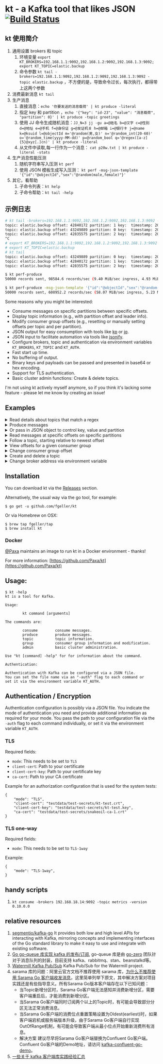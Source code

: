 # kt - a Kafka tool that likes JSON [![Build Status](https://travis-ci.org/bingoohuang/kt.svg?branch=master)](https://travis-ci.org/bingoohuang/kt)

## kt 使用简介

1. 通用设置 brokers 和 topic
    1. 环境变量 `export KT_BROKERS=192.168.1.1:9092,192.168.1.2:9092,192.168.1.3:9092; export KT_TOPIC=elastic.backup`
    2. 命令参数 `kt tail -brokers=192.168.1.1:9092,192.168.1.2:9092,192.168.1.3:9092 -topic elastic.backup`
       ，不方便的是，导致命令过长，每次执行，都得带上这两个参数
2. 消费最新消息 `kt tail`
3. 生产消息
    1. 直接消息：`echo '你要发送的消息载荷' | kt produce -literal`
    2. 指定 key 和
       partition ，`echo '{"key": "id-23", "value": "消息载荷", "partition": 0}' | kt produce -topic greetings`
    3. 使用 JJ
       命令生成随机消息：`JJ_N=3 jj -gu a=@姓名 b=@汉字 c=@性别 d=@地址 e=@手机 f=@身份证 g=@发证机关 h=@邮箱 i=@银行卡 j=@name k=@ksuid l=@objectId m='@random(男,女)' n='@random_int(20-60)' o='@random_time(yyyy-MM-dd)' p=@random_bool q='@regex([a-z]{5}@xyz[.]cn)' | kt produce -literal`
    4. 从文件中读取,每一行作为一个消息： `cat p20w.txt | kt produce -literal -stats`
4. 生产消息性能压测
    1. 随机字符串写入压测 `kt perf`
    2. 使用 JSON 模板生成写入压测： `kt perf -msg-json-template '{"id":"@objectId","sex":"@random(male,female)"}'`
5. 其它，看帮助
    1. 子命令列表：`kt help`
    2. 子命令帮助：`kt tail -help`

## 示例日志

```sh
# kt tail -brokers=192.168.1.1:9092,192.168.1.2:9092,192.168.1.3:9092 -topic elastic.backup
topic: elastic.backup offset: 42840172 partition: 1 key:  timestamp: 2022-07-06 09:16:29.011 valueSize: 100B msg: {"partition":1,"offset":42840172,"value":"AHn3XiZADEPb1UG36b3Eh3yEM84csGvMgJ77A8cJyRiue5FeQQwBH9PeZILJT2MIWZlgTUllCiYFT2Xdi1n4mJsbKtdz5hoqkenj","timestamp":"2022-07-06T09:16:29.011+08:00"}
topic: elastic.backup offset: 43249889 partition: 0 key:  timestamp: 2022-07-06 09:16:29.011 valueSize: 100B msg: {"partition":0,"offset":43249889,"value":"ufLYBbGHJ6okJoziJOcTtKwNQECXdAwczyoSGSYl3prCHpKQJdGlW6p3l3d7S6pYe9clGkt0zoJ2fBnYdNPhjPPgC7JBwA1rCt2V","timestamp":"2022-07-06T09:16:29.011+08:00"}
topic: elastic.backup offset: 42835575 partition: 2 key:  timestamp: 2022-07-06 09:16:29.011 valueSize: 100B msg: {"partition":2,"offset":42835575,"value":"oubuyjAFVdCoN0aB4lJHgYnagkOg3Ivf8zT0Ui5SEotX9SsAqv4VTbQtcSvC2AKIms50VioUa7DpJJBDQOIOjCHjjmcCB4SvOMBU","timestamp":"2022-07-06T09:16:29.011+08:00"}
^C
# export KT_BROKERS=192.168.1.1:9092,192.168.1.2:9092,192.168.1.3:9092
# export KT_TOPIC=elastic.backup
# kt tail
topic: elastic.backup offset: 43249889 partition: 0 key:  timestamp: 2022-07-06 09:16:29.011 valueSize: 100B msg: {"partition":0,"offset":43249889,"value":"ufLYBbGHJ6okJoziJOcTtKwNQECXdAwczyoSGSYl3prCHpKQJdGlW6p3l3d7S6pYe9clGkt0zoJ2fBnYdNPhjPPgC7JBwA1rCt2V","timestamp":"2022-07-06T09:16:29.011+08:00"}
topic: elastic.backup offset: 42840172 partition: 1 key:  timestamp: 2022-07-06 09:16:29.011 valueSize: 100B msg: {"partition":1,"offset":42840172,"value":"AHn3XiZADEPb1UG36b3Eh3yEM84csGvMgJ77A8cJyRiue5FeQQwBH9PeZILJT2MIWZlgTUllCiYFT2Xdi1n4mJsbKtdz5hoqkenj","timestamp":"2022-07-06T09:16:29.011+08:00"}
topic: elastic.backup offset: 42835575 partition: 2 key:  timestamp: 2022-07-06 09:16:29.011 valueSize: 100B msg: {"partition":2,"offset":42835575,"value":"oubuyjAFVdCoN0aB4lJHgYnagkOg3Ivf8zT0Ui5SEotX9SsAqv4VTbQtcSvC2AKIms50VioUa7DpJJBDQOIOjCHjjmcCB4SvOMBU","timestamp":"2022-07-06T09:16:29.011+08:00"}
```

```sh
$ kt perf-produce
50000 records sent, 98584.6 records/sec (9.40 MiB/sec ingress, 4.93 MiB/sec egress), 209.7 ms avg latency, 161.2 ms stddev, 191.0 ms 50th, 369.5 ms 75th, 429.0 ms 95th, 429.0 ms 99th, 429.0 ms 99.9th, 0 total req. in flight

$ kt perf-produce -msg-json-template '{"id":"@objectId","sex":"@random(male,female)"}'
50000 records sent, 608952.2 records/sec (58.07 MiB/sec ingress, 5.23 MiB/sec egress), 164.1 ms avg latency, 170.8 ms stddev, 119.0 ms 50th, 405.8 ms 75th, 420.0 ms 95th, 420.0 ms 99th, 420.0 ms 99.9th, 0 total req. in flight
```

Some reasons why you might be interested:

* Consume messages on specific partitions between specific offsets.
* Display topic information (e.g., with partition offset and leader info).
* Modify consumer group offsets (e.g., resetting or manually setting offsets per topic and per partition).
* JSON output for easy consumption with tools like [kp](https://github.com/echojc/kp)
  or [jq](https://stedolan.github.io/jq/).
* JSON input to facilitate automation via tools like [jsonify](https://github.com/fgeller/jsonify).
* Configure brokers, topic and authentication via environment variables `KT_BROKERS`, `KT_TOPIC` and `KT_AUTH`.
* Fast start up time.
* No buffering of output.
* Binary keys and payloads can be passed and presented in base64 or hex encoding.
* Support for TLS authentication.
* Basic cluster admin functions: Create & delete topics.

I'm not using kt actively myself anymore, so if you think it's lacking some feature - please let me know by creating an
issue!

## Examples

<details><summary>Read details about topics that match a regex</summary>

```sh
$ kt topic -filter news -partitions
{
  "name": "actor-news",
  "partitions": [
    {
      "id": 0,
      "oldest": 0,
      "newest": 0
    }
  ]
}
```

</details>

<details><summary>Produce messages</summary>

```sh
$ echo 'Alice wins Oscar' | kt produce -topic actor-news -literal
{
  "count": 1,
  "partition": 0,
  "startOffset": 0
}
$ echo 'Bob wins Oscar' | kt produce -topic actor-news -literal
{
  "count": 1,
  "partition": 0,
  "startOffset": 0
}
$ for i in {6..9} ; do echo Bourne sequel $i in production. | kt produce -topic actor-news -literal ;done
{
  "count": 1,
  "partition": 0,
  "startOffset": 1
}
{
  "count": 1,
  "partition": 0,
  "startOffset": 2
}
{
  "count": 1,
  "partition": 0,
  "startOffset": 3
}
{
  "count": 1,
  "partition": 0,
  "startOffset": 4
}
```

</details>

<details><summary>Or pass in JSON object to control key, value and partition</summary>

```sh
$ echo '{"value": "Terminator terminated", "key": "Arni", "partition": 0}' | kt produce -topic actor-news
{
  "count": 1,
  "partition": 0,
  "startOffset": 5
}
```

</details>

<details><summary>Read messages at specific offsets on specific partitions</summary>

```sh
$ kt consume -topic actor-news -offsets 0=1:2
{
  "partition": 0,
  "offset": 1,
  "key": "",
  "value": "Bourne sequel 6 in production.",
  "timestamp": "1970-01-01T00:59:59.999+01:00"
}
{
  "partition": 0,
  "offset": 2,
  "key": "",
  "value": "Bourne sequel 7 in production.",
  "timestamp": "1970-01-01T00:59:59.999+01:00"
}
```

</details>

<details><summary>Follow a topic, starting relative to newest offset</summary>

```sh
$ kt consume -topic actor-news -offsets all=newest-1:
{
  "partition": 0,
  "offset": 4,
  "key": "",
  "value": "Bourne sequel 9 in production.",
  "timestamp": "1970-01-01T00:59:59.999+01:00"
}
{
  "partition": 0,
  "offset": 5,
  "key": "Arni",
  "value": "Terminator terminated",
  "timestamp": "1970-01-01T00:59:59.999+01:00"
}
^Creceived interrupt - shutting down
shutting down partition consumer for partition 0
```

</details>

<details><summary>View offsets for a given consumer group</summary>

```sh
$ kt group -group enews -topic actor-news -partitions 0
found 1 groups
found 1 topics
{
  "name": "enews",
  "topic": "actor-news",
  "offsets": [
    {
      "partition": 0,
      "offset": 6,
      "lag": 0
    }
  ]
}
```

</details>

<details><summary>Change consumer group offset</summary>

```sh
$ kt group -group enews -topic actor-news -partitions 0 -reset 1
found 1 groups
found 1 topics
{
  "name": "enews",
  "topic": "actor-news",
  "offsets": [
    {
      "partition": 0,
      "offset": 1,
      "lag": 5
    }
  ]
}
$ kt group -group enews -topic actor-news -partitions 0
found 1 groups
found 1 topics
{
  "name": "enews",
  "topic": "actor-news",
  "offsets": [
    {
      "partition": 0,
      "offset": 1,
      "lag": 5
    }
  ]
}
```

</details>

<details><summary>Create and delete a topic</summary>

```sh
$ kt admin -topic.create morenews -topic.config $(jsonify =NumPartitions 1 =ReplicationFactor 1)
$ kt topic -filter news
{
  "name": "morenews"
}
$ kt admin -topic.delete morenews
$ kt topic -filter news
```

</details>

<details><summary>Change broker address via environment variable</summary>

```sh
$ export KT_BROKERS=brokers.kafka:9092
$ kt <command> <option>
```

</details>

## Installation

You can download kt via the [Releases](https://github.com/fgeller/kt/releases) section.

Alternatively, the usual way via the go tool, for example:

    $ go get -u github.com/fgeller/kt

Or via Homebrew on OSX:

    $ brew tap fgeller/tap
    $ brew install kt

### Docker

[@Paxa](https://github.com/Paxa) maintains an image to run kt in a Docker environment - thanks!

For more information: [https://github.com/Paxa/kt](https://github.com/Paxa/kt)

## Usage:

    $ kt -help
    kt is a tool for Kafka.

    Usage:

            kt command [arguments]

    The commands are:

            consume        consume messages.
            produce        produce messages.
            topic          topic information.
            group          consumer group information and modification.
            admin          basic cluster administration.

    Use "kt [command] -help" for for information about the command.

    Authentication:

    Authentication with Kafka can be configured via a JSON file.
    You can set the file name via an "-auth" flag to each command or
    set it via the environment variable KT_AUTH.

## Authentication / Encryption

Authentication configuration is possibly via a JSON file. You indicate the mode
of authentication you need and provide additional information as required for
your mode. You pass the path to your configuration file via the `-auth` flag to
each command individually, or set it via the environment variable `KT_AUTH`.

### TLS

Required fields:

- `mode`: This needs to be set to `TLS`
- `client-cert`: Path to your certificate
- `client-cert-key`: Path to your certificate key
- `ca-cert`: Path to your CA certificate

Example for an authorization configuration that is used for the system tests:

    {
        "mode": "TLS",
        "client-cert": "testdata/test-secrets/kt-test.crt",
        "client-cert-key": "testdata/test-secrets/kt-test.key",
        "ca-cert": "testdata/test-secrets/snakeoil-ca-1.crt"
    }

### TLS one-way

Required fields:

- `mode`: This needs to be set to `TLS-1way`

Example:

    {
        "mode": "TLS-1way",
    }

## handy scripts

1. `kt consume -brokers 192.168.18.14:9092 -topic metrics -version 0.10.0.0`

## relative resources

1. [segmentio/kafka-go](https://github.com/segmentio/kafka-go) It provides both low and high level APIs for interacting
   with Kafka, mirroring concepts and implementing interfaces of the Go standard library to make it easy to use and
   integrate with existing software.
2. [Go go-queue 库实现 kafka 的发布/订阅](https://mp.weixin.qq.com/s/x1KIbn9NeLyKTISzWCPIdA), go-queue
   库是由 [go-zero](https://github.com/zeromicro/go-zero) 团队针对于消息队列的封装，目前支持
   kafka、rabbitmq、stan、beanstalkd等。
3. [Watermill Kafka Pub/Sub](https://github.com/ThreeDotsLabs/watermill-kafka) Kafka Pub/Sub for the Watermill project.
4. sarama 库的问题：阿里云官方文档不推荐使用 sarama 库，[为什么不推荐使用 Sarama Go 客户端收发消息](https://help.aliyun.com/document_detail/266782.html)，这里简单列举下原文，其中解决方案对项目实践还是有些指导意义。所有Sarama Go版本客户端存在以下已知问题：
    - 当Topic新增分区时，Sarama Go客户端无法感知并消费新增分区，需要客户端重启后，才能消费到新增分区。
    - 当Sarama Go客户端同时订阅两个以上的Topic时，有可能会导致部分分区无法正常消费消息。
    - 当Sarama Go客户端的消费位点重置策略设置为Oldest(earliest)时，如果客户端宕机或服务端版本升级，由于Sarama Go客户端自行实现OutOfRange机制，有可能会导致客户端从最小位点开始重新消费所有消息。
    - 解决方案 建议尽早将Sarama Go客户端替换为Confluent Go客户端。 Confluent Go客户端的Demo地址，请访问 [kafka-confluent-go-demo](https://github.com/AliwareMQ/aliware-kafka-demos/tree/master/kafka-confluent-go-demo)。
5. [一些关于 kafka 客户端库实践经验汇总](https://pandaychen.github.io/2022/02/08/A-KAFKA-USAGE-SUMUP-3/)